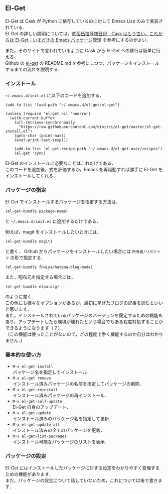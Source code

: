 ## El-Get
El-Get は Cask が Python に依存しているのに対して Emacs Lisp のみで実装されている．  
El-Get の詳しい説明については，[貳佰伍拾陸夜日記 - Cask はもう古い、これからは El-Get - いまどきの Emacs パッケージ管理](http://tarao.hatenablog.com/entry/20150221/1424518030) を参考にするのがよい．

また，そのサイトで言われているように Cask から El-Get への移行は簡単に行える．   
Github の [el-get](https://github.com/dimitri/el-get) の README.md を参考にしつつ，パッケージをインストールするまでの流れを説明する．

### インストール
   `~/.emacs.d/init.el` に以下のコードを追加する．
   
   ```
   (add-to-list 'load-path "~/.emacs.d/el-get/el-get")

   (unless (require 'el-get nil 'noerror)
     (with-current-buffer
       (url-retrieve-synchronously
         "https://raw.githubusercontent.com/dimitri/el-get/master/el-get-install.el")
       (goto-char (point-max))
       (eval-print-last-sexp)))

       (add-to-list 'el-get-recipe-path "~/.emacs.d/el-get-user/recipes")
       (el-get 'sync)
   ```
   
   El-Get のインストールに必要なことはこれだけである．  
   このコードを追加後，式を評価するか，Emacs を再起動すれば勝手に El-Get をインストールしてくれる．
   
### パッケージの指定
   El-Get でインストールするパッケージを指定する方法は，

   ```
   (el-get-bundle package-name)
   ```
   
   と `~/.emacs.d/init.el` に追加するだけである．

   例えば，magit をインストールしたいときには，

   ```
   (el-get-bundle magit)
   ```
   
   と書く． Github からパッケージをインストールしたい場合には `所有者/リポジトリ` の形で指定する．

   ```
   (el-get-bundle fnwiya/hatena-blog-mode)
   ```

   また，配布元を指定する場合には，

   ```
   (el-get-bundle elpa:org)
   ```

   のように書く．  
   この他にも様々なオプションがあるが，最初に挙げたブログの記事を読むといいと思います．  
   また，インストールされているパッケージのバージョンを固定するための機能もあり，アップデートしたら環境が壊れたという場合でもある程度対処することができるようになります（？）．  
   （この機能は使ったことがないので，どの程度上手く機能するのか自分はわかりません．)

### 基本的な使い方
   - `M-x el-get-install`  
     パッケージ名を指定してインストール．
   - `M-x el-get remove`  
     インストール済みパッケージの名前を指定してパッケージの削除．
   - `M-x el-get-reinstall`  
     インストール済みパッケージの再インストール．
   - `M-x el-get-self-update`  
     El-Get 自身のアップデート．
   - `M-x el-get-update`  
     インストール済みのパッケージ名を指定して更新．
   - `M-x el-get-update-all`  
     インストール済みの全てのパッケージを更新．
   - `M-x el-get-list-packages`  
     インストール可能なパッケージのリストを表示．

### パッケージの設定
   El-Get にはインストールしたパッケージに対する設定をわかりやすく管理するための機能があります．  
   まだ，パッケージの設定について話していないため，これについては後で書きます．
